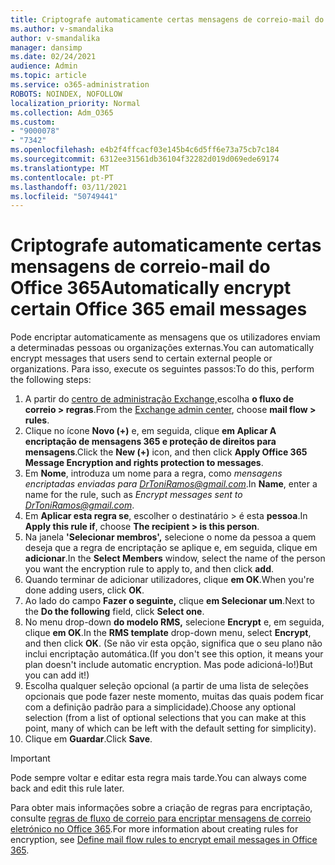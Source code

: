 ```yaml
---
title: Criptografe automaticamente certas mensagens de correio-mail do Office 365
ms.author: v-smandalika
author: v-smandalika
manager: dansimp
ms.date: 02/24/2021
audience: Admin
ms.topic: article
ms.service: o365-administration
ROBOTS: NOINDEX, NOFOLLOW
localization_priority: Normal
ms.collection: Adm_O365
ms.custom:
- "9000078"
- "7342"
ms.openlocfilehash: e4b2f4ffcacf03e145b4c6d5ff6e73a75cb7c184
ms.sourcegitcommit: 6312ee31561db36104f32282d019d069ede69174
ms.translationtype: MT
ms.contentlocale: pt-PT
ms.lasthandoff: 03/11/2021
ms.locfileid: "50749441"
---
```

# <a name="automatically-encrypt-certain-office-365-email-messages"></a><span data-ttu-id="9b8dd-102">Criptografe automaticamente certas mensagens de correio-mail do Office 365</span><span class="sxs-lookup"><span data-stu-id="9b8dd-102">Automatically encrypt certain Office 365 email messages</span></span>

<span data-ttu-id="9b8dd-103">Pode encriptar automaticamente as mensagens que os utilizadores enviam a determinadas pessoas ou organizações externas.</span><span class="sxs-lookup"><span data-stu-id="9b8dd-103">You can automatically encrypt messages that users send to certain external people or organizations.</span></span> <span data-ttu-id="9b8dd-104">Para isso, execute os seguintes passos:</span><span class="sxs-lookup"><span data-stu-id="9b8dd-104">To do this, perform the following steps:</span></span>

1. <span data-ttu-id="9b8dd-105">A partir do [centro de administração Exchange,](https://outlook.office365.com/ecp/)escolha **o fluxo de correio > regras**.</span><span class="sxs-lookup"><span data-stu-id="9b8dd-105">From the [Exchange admin center](https://outlook.office365.com/ecp/), choose **mail flow > rules**.</span></span> 
2. <span data-ttu-id="9b8dd-106">Clique no ícone **Novo (+)** e, em seguida, clique **em Aplicar A encriptação de mensagens 365 e proteção de direitos para mensagens**.</span><span class="sxs-lookup"><span data-stu-id="9b8dd-106">Click the **New (+)** icon, and then click **Apply Office 365 Message Encryption and rights protection to messages**.</span></span>
3. <span data-ttu-id="9b8dd-107">Em **Nome**, introduza um nome para a regra, como *mensagens encriptadas enviadas para DrToniRamos@gmail.com*.</span><span class="sxs-lookup"><span data-stu-id="9b8dd-107">In **Name**, enter a name for the rule, such as *Encrypt messages sent to DrToniRamos@gmail.com*.</span></span>
4. <span data-ttu-id="9b8dd-108">Em **Aplicar esta regra se**, escolher o destinatário > é esta **pessoa**.</span><span class="sxs-lookup"><span data-stu-id="9b8dd-108">In **Apply this rule if**, choose **The recipient > is this person**.</span></span> 
5. <span data-ttu-id="9b8dd-109">Na janela **'Selecionar membros',** selecione o nome da pessoa a quem deseja que a regra de encriptação se aplique e, em seguida, clique em **adicionar**.</span><span class="sxs-lookup"><span data-stu-id="9b8dd-109">In the **Select Members** window, select the name of the person you want the encryption rule to apply to, and then click **add**.</span></span> 
6. <span data-ttu-id="9b8dd-110">Quando terminar de adicionar utilizadores, clique **em OK**.</span><span class="sxs-lookup"><span data-stu-id="9b8dd-110">When you're done adding users, click **OK**.</span></span>
7. <span data-ttu-id="9b8dd-111">Ao lado do campo **Fazer o seguinte,** clique **em Selecionar um**.</span><span class="sxs-lookup"><span data-stu-id="9b8dd-111">Next to the **Do the following** field, click **Select one**.</span></span> 
8. <span data-ttu-id="9b8dd-112">No menu drop-down **do modelo RMS,** selecione **Encrypt** e, em seguida, clique **em OK**.</span><span class="sxs-lookup"><span data-stu-id="9b8dd-112">In the **RMS template** drop-down menu, select **Encrypt**, and then click **OK**.</span></span> <span data-ttu-id="9b8dd-113">(Se não vir esta opção, significa que o seu plano não inclui encriptação automática.</span><span class="sxs-lookup"><span data-stu-id="9b8dd-113">(If you don't see this option, it means your plan doesn't include automatic encryption.</span></span> <span data-ttu-id="9b8dd-114">Mas pode adicioná-lo!)</span><span class="sxs-lookup"><span data-stu-id="9b8dd-114">But you can add it!)</span></span>
9. <span data-ttu-id="9b8dd-115">Escolha qualquer seleção opcional (a partir de uma lista de seleções opcionais que pode fazer neste momento, muitas das quais podem ficar com a definição padrão para a simplicidade).</span><span class="sxs-lookup"><span data-stu-id="9b8dd-115">Choose any optional selection (from a list of optional selections that you can make at this point, many of which can be left with the default setting for simplicity).</span></span>
10. <span data-ttu-id="9b8dd-116">Clique em **Guardar**.</span><span class="sxs-lookup"><span data-stu-id="9b8dd-116">Click **Save**.</span></span>

> [!IMPORTANT]
> <span data-ttu-id="9b8dd-117">Pode sempre voltar e editar esta regra mais tarde.</span><span class="sxs-lookup"><span data-stu-id="9b8dd-117">You can always come back and edit this rule later.</span></span>

<span data-ttu-id="9b8dd-118">Para obter mais informações sobre a criação de regras para encriptação, consulte [regras de fluxo de correio para encriptar mensagens de correio eletrónico no Office 365](https://docs.microsoft.com/microsoft-365/compliance/define-mail-flow-rules-to-encrypt-email).</span><span class="sxs-lookup"><span data-stu-id="9b8dd-118">For more information about creating rules for encryption, see [Define mail flow rules to encrypt email messages in Office 365](https://docs.microsoft.com/microsoft-365/compliance/define-mail-flow-rules-to-encrypt-email).</span></span>

